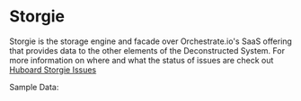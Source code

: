 Storgie
=======

Storgie is the storage engine and facade over Orchestrate.io's SaaS offering that provides data to the other elements of the Deconstructed System. For more information on where and what the status of issues are check out [Huboard Storgie Issues](https://huboard.com/Adron/Storgie)

Sample Data:

